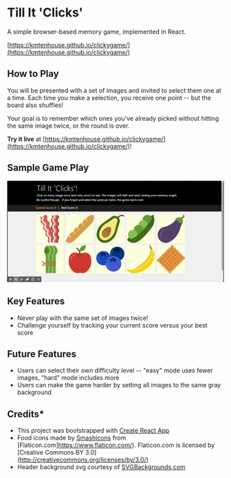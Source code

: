 # Till It 'Clicks'
A simple browser-based memory game, implemented in React.

[https://kmtenhouse.github.io/clickygame/](https://kmtenhouse.github.io/clickygame/)

## How to Play
You will be presented with a set of images and invited to select them one at a time. Each time you make a selection, you receive one point -- but the board also shuffles!  

Your goal is to remember which ones you've already picked without hitting the same image twice, or the round is over.

**Try it live** at [https://kmtenhouse.github.io/clickygame/](https://kmtenhouse.github.io/clickygame/)!

## Sample Game Play
![Game play animation](game-demo.gif "Sample game play")

## Key Features 
* Never play with the same set of images twice!
* Challenge yourself by tracking your current score versus your best score

## Future Features
* Users can select their own difficulty level -- "easy" mode uses fewer images, "hard" mode includes more
* Users can make the game harder by setting all images to the same gray background

## Credits* 
* This project was bootstrapped with [Create React App](https://github.com/facebook/create-react-app)
* Food icons made by [Smashicons](https://smashicons.com/) from [Flaticon.com]https://www.flaticon.com/). Flaticon.com is licensed by [Creative Commons BY 3.0] (http://creativecommons.org/licenses/by/3.0/)
* Header background svg courtesy of [SVGBackgrounds.com](https://www.svgbackgrounds.com)